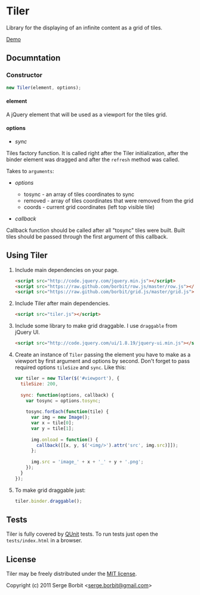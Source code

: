 # Tiler

Library for the displaying of an infinite content as a grid of tiles.

[Demo](http://borbit.github.com/tiler/)

## Documntation

### Constructor

```js
new Tiler(element, options);
```

#### element

A jQuery element that will be used as a viewport for the tiles grid.

#### options

- *sync*

Tiles factory function. It is called right after the Tiler initialization, after the binder
element was dragged and after the `refresh` method was called.

Takes to `arguments`:

- *options*
    
    - tosync - an array of tiles coordinates to sync
    - removed - array of tiles coordinates that were removed from the grid
    - coords - current grid coordinates (left top visible tile)

- *callback*

Callback function should be called after all "tosync" tiles were built. Built tiles should
be passed through the first argument of this callback.

## Using Tiler

1. Include main dependencies on your page.

    ```html
    <script src="http://code.jquery.com/jquery.min.js"></script>
    <script src="https://raw.github.com/borbit/row.js/master/row.js"></script>
    <script src="https://raw.github.com/borbit/grid.js/master/grid.js"></script>
    ```
    
2. Include Tiler after main dependencies.

    ```html
    <script src="tiler.js"></script>
    ```
    
3. Include some library to make grid draggable. I use `draggable` from jQuery UI.

    ```html
    <script src="http://code.jquery.com/ui/1.8.19/jquery-ui.min.js"></script>
    ```

4. Create an instance of `Tiler` passing the element you have to make as a viewport by
first argument and options by second. Don't forget to pass required options `tileSize` and `sync`.
Like this:

    ```js
    var tiler = new Tiler($('#viewport'), {
      tileSize: 200,
      
      sync: function(options, callback) {
        var tosync = options.tosync;
        
        tosync.forEach(function(tile) {
          var img = new Image();
          var x = tile[0];
          var y = tile[1];
          
          img.onload = function() {
            callback([[x, y, $('<img/>').attr('src', img.src)]]);
          };
          
          img.src = 'image_' + x + '_' + y + '.png';
        });
      }
    });
    ```

5. To make grid draggable just:

    ```js
    tiler.binder.draggable();
    ```

## Tests

Tiler is fully covered by [QUnit](http://docs.jquery.com/QUnit) tests. To run tests
just open the `tests/index.html` in a browser.

## License 

Tiler may be freely distributed under the [MIT license](http://en.wikipedia.org/wiki/MIT_License#License_terms).

Copyright (c) 2011 Serge Borbit &lt;serge.borbit@gmail.com&gt;